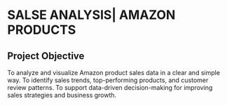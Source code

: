 # SALSE ANALYSIS| AMAZON PRODUCTS
## Project Objective
To analyze and visualize Amazon product sales data in a clear and simple way.
To identify sales trends, top-performing products, and customer review patterns.
To support data-driven decision-making for improving sales strategies and business growth.
